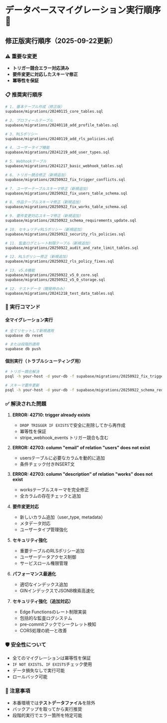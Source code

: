 # データベースマイグレーション実行順序 🚀

## 修正版実行順序（2025-09-22更新）

### ⚠️ 重要な変更
- **トリガー競合エラー対応済み**
- **要件変更に対応したスキーマ修正**
- **冪等性を保証**

### 📋 推奨実行順序

```bash
# 1. 基本テーブル作成（修正版）
supabase/migrations/20240115_core_tables.sql

# 2. プロフィールテーブル
supabase/migrations/20240118_add_profile_tables.sql

# 3. RLSポリシー
supabase/migrations/20240119_add_rls_policies.sql

# 4. ユーザータイプ機能
supabase/migrations/20241219_add_user_types.sql

# 5. Webhookテーブル
supabase/migrations/20241217_basic_webhook_tables.sql

# 6. トリガー競合修正（新規追加）
supabase/migrations/20250922_fix_trigger_conflicts.sql

# 7. ユーザーテーブルスキーマ修正（新規追加）
supabase/migrations/20250922_fix_users_table_schema.sql

# 8. 作品テーブルスキーマ修正（新規追加）
supabase/migrations/20250922_fix_works_table_schema.sql

# 9. 要件変更対応スキーマ修正（新規追加）
supabase/migrations/20250922_schema_requirements_update.sql

# 10. セキュリティRLSポリシー（新規追加）
supabase/migrations/20250922_security_rls_policies.sql

# 11. 監査ログとレート制限テーブル（新規追加）
supabase/migrations/20250922_audit_and_rate_limit_tables.sql

# 12. RLSポリシー修正（新規追加）
supabase/migrations/20250922_rls_policy_fixes.sql

# 13. v5.0機能
supabase/migrations/20250922_v5_0_core.sql
supabase/migrations/20250922_v5_0_storage.sql

# 12. テストデータ（開発時のみ）
supabase/migrations/20241218_test_data_tables.sql
```

### 🔧 実行コマンド

#### 全マイグレーション実行
```bash
# 全てリセットして新規適用
supabase db reset

# または段階的適用
supabase db push
```

#### 個別実行（トラブルシューティング用）
```bash
# トリガー競合解決
psql -h your-host -d your-db -f supabase/migrations/20250922_fix_trigger_conflicts.sql

# スキーマ要件更新
psql -h your-host -d your-db -f supabase/migrations/20250922_schema_requirements_update.sql
```

### ✅ 解決された問題

1. **ERROR: 42710: trigger already exists**
   - `DROP TRIGGER IF EXISTS`で安全に削除してから再作成
   - 冪等性を保証
   - stripe_webhook_events トリガー競合も含む

2. **ERROR: 42703: column "email" of relation "users" does not exist**
   - usersテーブルに必要なカラムを動的に追加
   - 条件チェック付きINSERT文

3. **ERROR: 42703: column "description" of relation "works" does not exist**
   - worksテーブルスキーマを完全修正
   - 全カラムの存在チェックと追加

4. **要件変更対応**
   - 新しいカラム追加（user_type, metadata）
   - メタデータ対応
   - ユーザータイプ管理強化

5. **セキュリティ強化**
   - 重要テーブルのRLSポリシー追加
   - ユーザーデータアクセス制御
   - サービスロール権限管理

6. **パフォーマンス最適化**
   - 適切なインデックス追加
   - GINインデックスでJSONB検索高速化

7. **セキュリティ強化（追加対応）**
   - Edge Functionsのレート制限実装
   - 包括的な監査ログシステム
   - pre-commitフックでシークレット検知
   - CORS処理の統一と改善

### 🛡️ 安全性について

- 全てのマイグレーションは冪等性を保証
- `IF NOT EXISTS`、`IF EXISTS`チェック使用
- データ損失なしで実行可能
- ロールバック可能

### 📝 注意事項

- 本番環境では**テストデータファイル**を除外
- バックアップを取ってから実行推奨
- 段階的実行でエラー箇所を特定可能